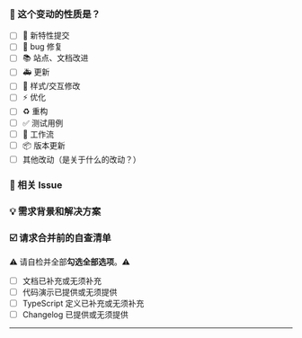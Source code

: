 <!--
Thank you for your pull request. Please review below requirements.
Bug fixes and new features should include tests and possibly benchmarks.
-->

### 🤔 这个变动的性质是？

- [ ] 🚀 新特性提交
- [ ] 🐛 bug 修复
- [ ] 📚 站点、文档改进
- [ ] 🚑 更新
- [ ] 🎨 样式/交互修改
- [ ] ⚡️ 优化
- [ ] ♻️ 重构
- [ ] ✅ 测试用例
- [ ] 🔨 工作流
- [ ] 📦️ 版本更新
- [ ] 其他改动（是关于什么的改动？）

### 🔗 相关 Issue

<!--
1. 描述相关需求的来源，如相关的 issue 讨论链接。
2. 例如 close #xxxx、 fixed #xxxx
-->

### 💡 需求背景和解决方案

<!--
1. 要解决的具体问题。
2. 列出最终的 API 实现和用法。
-->

### ☑️ 请求合并前的自查清单

⚠️ 请自检并全部**勾选全部选项**。⚠️

- [ ] 文档已补充或无须补充
- [ ] 代码演示已提供或无须提供
- [ ] TypeScript 定义已补充或无须补充
- [ ] Changelog 已提供或无须提供

---
